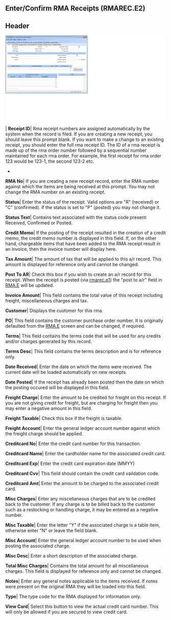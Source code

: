 ## Enter/Confirm RMA Receipts (RMAREC.E2)
<PageHeader />

## Header

![](./RMAREC-E2-1.jpg)

| **Receipt ID**|  Rma receipt numbers are assigned automatically by the
system when the record is filed. If you are creating a new receipt, you should
leave this prompt blank. If you want to make a change to an existing receipt,
you should enter the full rma receipt ID. The ID of a rma receipt is made up
of the rma order number followed by a sequential number maintained for each
rma order. For example, the first receipt for rma order 123 would be 123-1,
the second 123-2 etc.

-  
**RMA No**|  If you are creating a new receipt record, enter the RMA number
against which the items are being received at this prompt. You may not change
the RMA number on an existing receipt.

**Status**|  Enter the status of the receipt. Valid options are "R" (received)
or "C" (confirmed). If the status is set to "P" (posted) you may not change
it.

**Status Text**|  Contains text associated with the status code present:
Received, Confirmed or Posted.

**Credit Memo**|  If the posting of the receipt resulted in the creation of a
credit memo, the credit memo number is displayed in this field. If, on the
other hand, chargeable items that have been added to the RMA receipt result in
an invoice, then the invoice number will display here.

**Tax Amount**|  The amount of tax that will be applied to this a/r record.
This amount is displayed for reference only and cannot be changed.

**Post To AR**|  Check this box if you wish to create an a/r record for this
receipt. When the receipt is posted (via [rmarec.p1](../Rmarec-p1/README.md)) the "post
to a/r" field in [RMA.E](../RMA-E/README.md) will be updated.

**Invoice Amount**|  This field contains the total value of this receipt
including freight, miscellaneous charges and tax.

**Customer**|  Displays the customer for this rma.

**PO**|  This field contains the customer purchase order number. It is
originally defaulted from the [RMA.E](../RMA-E/README.md) screen and can be changed, if
required.

**Terms**|  This field contains the terms code that will be used for any
credits and/or charges generated by this record.

**Terms Desc**|  This field contains the terms description and is for
reference only.

**Date Received**|  Enter the date on which the items were received. The
current date will be loaded automatically on new receipts.

**Date Posted**|  If the receipt has already been posted then the date on
which the posting occured will be displayed in this field.

**Freight Charge**|  Enter the amount to be credited for freight on this
receipt. If you are not giving credit for freight, but are charging for
freight then you may enter a negative amount in this field.

**Freight Taxable**|  Check this box if the freight is taxable.

**Freight Account**|  Enter the general ledger account number against which
the freight charge should be applied.

**Creditcard No**|  Enter the credit card number for this transaction.

**Creditcard Name**|  Enter the cardholder name for the associated credit
card.

**Creditcard Exp**|  Enter the credit card expiration date (MMYY)

**Creditcard Cvv**|  This field should contain the credit card vaildation
code.

**Creditcard Amt**|  Enter the amount to be charged to the associated credit
card.

**Misc Charges**|  Enter any miscellaneous charges that are to be credited
back to the customer. If any charge is to be billed back to the customer such
as a restocking or handling charge, it may be entered as a negative number.

**Misc Taxable**|  Enter the letter "Y" if the associated charge is a table
item, otherwise enter "N" or leave the field blank.

**Misc Account**|  Enter the general ledger account number to be used when
posting the associated charge.

**Misc Desc**|  Enter a short description of the associated charge.

**Total Misc Charges**|  Contains the total amount for all miscellaneous
charges. This field is displayed for reference only and cannot be changed.

**Notes**|  Enter any general notes applicable to the items received. If notes
were present on the original RMA they will be loaded into this field.

**Type**|  The type code for the RMA displayed for information only.

**View Card**|  Select this button to view the actual credit card number. This
will only be allowed if you are secured to view credit card.


<badge text= "Version 8.10.57 " vertical="middle" />

<PageFooter />
